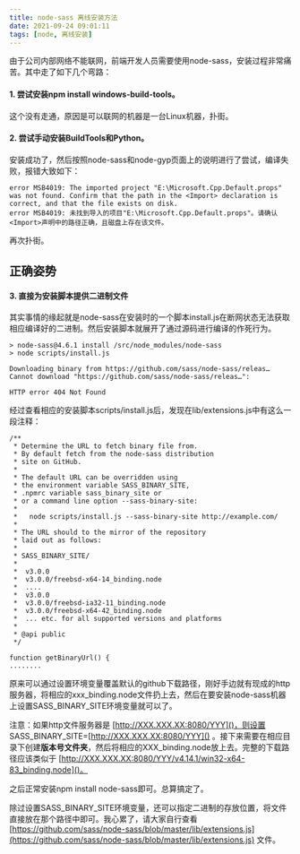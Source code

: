 ```yaml
---
title: node-sass 离线安装方法
date: 2021-09-24 09:01:11
tags: [node, 离线安装]
---
```


由于公司内部网络不能联网，前端开发人员需要使用node-sass，安装过程非常痛苦。其中走了如下几个弯路：
#### 1. 尝试安装npm install windows-build-tools。
这个没有走通，原因是可以联网的机器是一台Linux机器，扑街。
#### 2. 尝试手动安装BuildTools和Python。
安装成功了，然后按照node-sass和node-gyp页面上的说明进行了尝试，编译失败，报错大致如下：

```
error MSB4019: The imported project "E:\Microsoft.Cpp.Default.props" was not found. Confirm that the path in the <Import> declaration is correct, and that the file exists on disk.
error MSB4019: 未找到导入的项目"E:\Microsoft.Cpp.Default.props"。请确认<Import>声明中的路径正确，且磁盘上存在该文件。
```
再次扑街。

## 正确姿势
#### 3. 直接为安装脚本提供二进制文件
其实事情的缘起就是node-sass在安装时的一个脚本install.js在断网状态无法获取相应编译好的二进制。然后安装脚本就展开了通过源码进行编译的作死行为。
```
> node-sass@4.6.1 install /src/node_modules/node-sass
> node scripts/install.js

Downloading binary from https://github.com/sass/node-sass/releas…
Cannot download "https://github.com/sass/node-sass/releas…":

HTTP error 404 Not Found
```
经过查看相应的安装脚本scripts/install.js后，发现在lib/extensions.js中有这么一段注释：
```
/**
 * Determine the URL to fetch binary file from.
 * By default fetch from the node-sass distribution
 * site on GitHub.
 *
 * The default URL can be overridden using
 * the environment variable SASS_BINARY_SITE,
 * .npmrc variable sass_binary_site or
 * or a command line option --sass-binary-site:
 *
 *   node scripts/install.js --sass-binary-site http://example.com/
 *
 * The URL should to the mirror of the repository
 * laid out as follows:
 *
 * SASS_BINARY_SITE/
 *
 *  v3.0.0
 *  v3.0.0/freebsd-x64-14_binding.node
 *  ....
 *  v3.0.0
 *  v3.0.0/freebsd-ia32-11_binding.node
 *  v3.0.0/freebsd-x64-42_binding.node
 *  ... etc. for all supported versions and platforms
 *
 * @api public
 */

function getBinaryUrl() {
........
```
原来可以通过设置环境变量覆盖默认的github下载路径，刚好手边就有现成的http服务器，将相应的xxx_binding.node文件扔上去，然后在要安装node-sass机器上设置SASS_BINARY_SITE环境变量就可以了。

注意：如果http文件服务器是 [http://XXX.XXX.XX:8080/YYY]()，则设置 SASS_BINARY_SITE=[http://XXX.XXX.XX:8080/YYY]() 。接下来需要在相应目录下创建**版本号文件夹**，然后将相应的XXX_binding.node放上去。完整的下载路径应该类似于 [http://XXX.XXX.XX:8080/YYY/v4.14.1/win32-x64-83_binding.node]()。

之后正常安装npm install node-sass即可。总算搞定了。

除过设置SASS_BINARY_SITE环境变量，还可以指定二进制的存放位置，将文件直接放在那个路径中即可。我心累了，请大家自行查看[https://github.com/sass/node-sass/blob/master/lib/extensions.js](https://github.com/sass/node-sass/blob/master/lib/extensions.js) 文件。